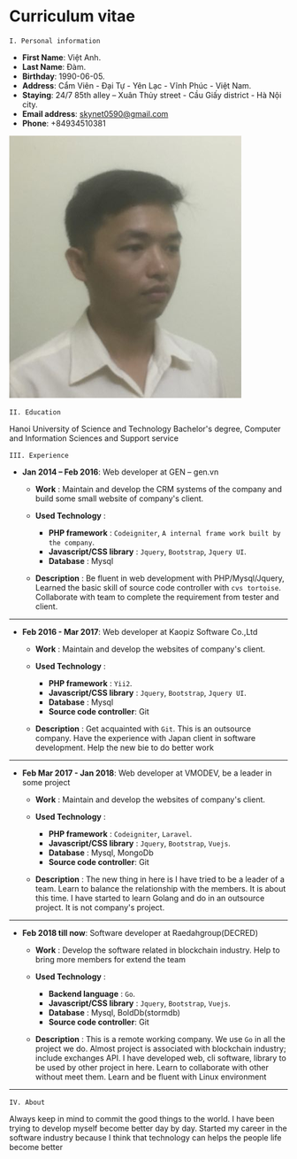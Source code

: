 # Curriculum vitae
    I. Personal information
- **First Name**: Việt Anh.
- **Last Name**: Đàm.
- **Birthday**: 1990-06-05.
- **Address**: Cẩm Viên - Đại Tự - Yên Lạc - Vĩnh Phúc - Việt Nam.
- **Staying**: 24/7 85th alley – Xuân Thủy street - Cầu Giấy district - Hà Nội city.	
- **Email address**: skynet0590@gmail.com
- **Phone**: +84934510381

![Avatar](https://github.com/skynet0590/me/blob/master/images/Avatar.png)

    II. Education
    
Hanoi University of Science and Technology
Bachelor's degree, Computer and Information Sciences and Support service

    III. Experience
- **Jan 2014 – Feb 2016**: Web developer at GEN – gen.vn

  - **Work** : Maintain and develop the CRM systems of the company 
and build some small website of company's client.

  - **Used Technology** : 
    - **PHP framework** : `Codeigniter`, `A internal frame work built by the company`.
    - **Javascript/CSS library** : `Jquery`, `Bootstrap`, `Jquery UI`.
    - **Database** : Mysql
  - **Description** : Be fluent in web development with PHP/Mysql/Jquery, 
  Learned the basic skill of source code controller with `cvs tortoise`. 
  Collaborate with team to complete the requirement from tester and client.
---
- **Feb 2016 - Mar 2017**: Web developer at Kaopiz Software Co.,Ltd

  - **Work** : Maintain and develop the websites of company's client.

  - **Used Technology** : 
    - **PHP framework** : `Yii2`.
    - **Javascript/CSS library** : `Jquery`, `Bootstrap`, `Jquery UI`.
    - **Database** : Mysql
    - **Source code controller**: Git
  - **Description** : Get acquainted with `Git`. This is an outsource company.
  Have the experience with Japan client in software development. 
  Help the new bie to do better work
---
 - **Feb Mar 2017 - Jan 2018**: Web developer at VMODEV, be a leader in some project
 
   - **Work** : Maintain and develop the websites of company's client.
 
   - **Used Technology** : 
     - **PHP framework** : `Codeigniter`, `Laravel`.
     - **Javascript/CSS library** : `Jquery`, `Bootstrap`, `Vuejs`.
     - **Database** : Mysql, MongoDb
     - **Source code controller**: Git
   - **Description** : The new thing in here is I have tried to be a leader of a team.
   Learn to balance the relationship with the members.
   It is about this time. I have started to learn Golang and do in an outsource project.
   It is not company's project.
---
 - **Feb 2018 till now**: Software developer at Raedahgroup(DECRED)
 
   - **Work** : Develop the software related in blockchain industry. 
   Help to bring more members for extend the team 
 
   - **Used Technology** : 
     - **Backend language** : `Go`.
     - **Javascript/CSS library** : `Jquery`, `Bootstrap`, `Vuejs`.
     - **Database** : Mysql, BoldDb(stormdb)
     - **Source code controller**: Git
   - **Description** : This is a remote working company. We use `Go` in all the project we do.
   Almost project is associated with blockchain industry; include exchanges API. 
   I have developed web, cli software, library to be used by other project in here.
   Learn to collaborate with other without meet them.
   Learn and be fluent with Linux environment
---
    IV. About
Always keep in mind to commit the good things to the world. 
I have been trying to develop myself become better day by day. 
Started my career in the software industry because I think that technology can helps the people life become better 
